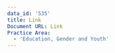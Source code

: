 ```yaml
---
data_id: '535'
title: Link
Document URL: Link
Practice Area:
  - 'Education, Gender and Youth'
---
```

